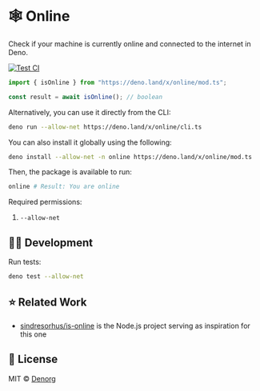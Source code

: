 # 🕸️ Online

Check if your machine is currently online and connected to the internet in Deno.

[![Test CI](https://github.com/denorg/online/workflows/Test%20CI/badge.svg)](https://github.com/denorg/online/actions)

```ts
import { isOnline } from "https://deno.land/x/online/mod.ts";

const result = await isOnline(); // boolean
```

Alternatively, you can use it directly from the CLI:

```bash
deno run --allow-net https://deno.land/x/online/cli.ts
```

You can also install it globally using the following:

```bash
deno install --allow-net -n online https://deno.land/x/online/mod.ts
```

Then, the package is available to run:

```bash
online # Result: You are online
```

Required permissions:

1. `--allow-net`

## 👩‍💻 Development

Run tests:

```bash
deno test --allow-net
```

## ⭐ Related Work

- [sindresorhus/is-online](https://github.com/sindresorhus/is-online) is the Node.js project serving as inspiration for this one

## 📄 License

MIT © [Denorg](https://den.org.in)
